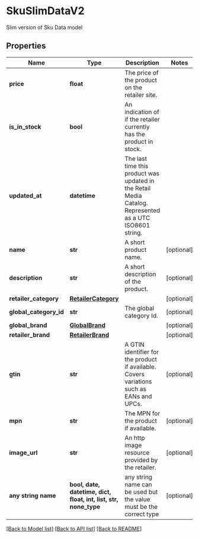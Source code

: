 # SkuSlimDataV2

Slim  version of Sku Data model

## Properties
Name | Type | Description | Notes
------------ | ------------- | ------------- | -------------
**price** | **float** | The price of the product on the retailer site. | 
**is_in_stock** | **bool** | An indication of if the retailer currently has the product in stock. | 
**updated_at** | **datetime** | The last time this product was updated in the Retail Media Catalog. Represented as a UTC ISO8601 string. | 
**name** | **str** | A short product name. | [optional] 
**description** | **str** | A short description of the product. | [optional] 
**retailer_category** | [**RetailerCategory**](RetailerCategory.md) |  | [optional] 
**global_category_id** | **str** | The global category Id. | [optional] 
**global_brand** | [**GlobalBrand**](GlobalBrand.md) |  | [optional] 
**retailer_brand** | [**RetailerBrand**](RetailerBrand.md) |  | [optional] 
**gtin** | **str** | A GTIN identifier for the product if available. Covers variations such as EANs and UPCs. | [optional] 
**mpn** | **str** | The MPN for the product if available. | [optional] 
**image_url** | **str** | An http image resource provided by the retailer. | [optional] 
**any string name** | **bool, date, datetime, dict, float, int, list, str, none_type** | any string name can be used but the value must be the correct type | [optional]

[[Back to Model list]](../README.md#documentation-for-models) [[Back to API list]](../README.md#documentation-for-api-endpoints) [[Back to README]](../README.md)


